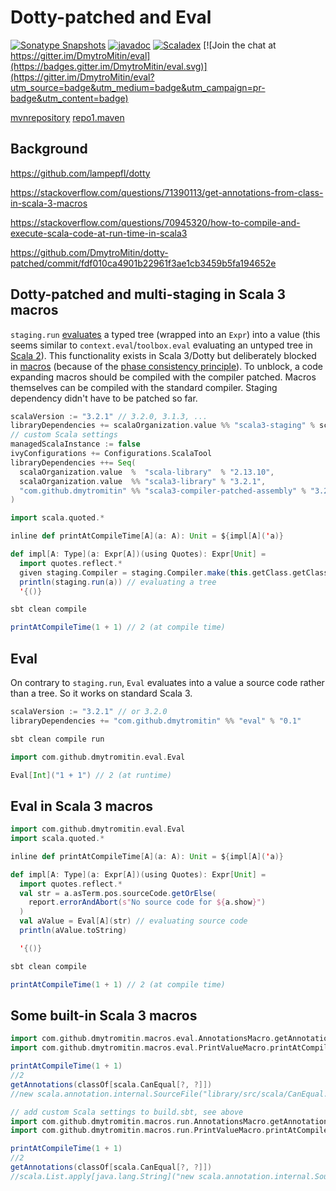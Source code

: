 # Dotty-patched and Eval

[![Sonatype Snapshots](https://img.shields.io/nexus/r/https/oss.sonatype.org/com.github.dmytromitin/eval_3.svg?color=success)](https://oss.sonatype.org/content/groups/public/com/github/dmytromitin/eval_3/)
[![javadoc](https://javadoc.io/badge2/com.github.dmytromitin/eval_3/javadoc.svg)](https://javadoc.io/doc/com.github.dmytromitin/eval_3)
[![Scaladex](https://index.scala-lang.org/dmytromitin/dotty-patched/latest.svg?color=success)](https://index.scala-lang.org/dmytromitin/dotty-patched) [![Join the chat at https://gitter.im/DmytroMitin/eval](https://badges.gitter.im/DmytroMitin/eval.svg)](https://gitter.im/DmytroMitin/eval?utm_source=badge&utm_medium=badge&utm_campaign=pr-badge&utm_content=badge)

[mvnrepository](https://mvnrepository.com/artifact/com.github.dmytromitin)
[repo1.maven](https://repo1.maven.org/maven2/com/github/dmytromitin/)

## Background

https://github.com/lampepfl/dotty

https://stackoverflow.com/questions/71390113/get-annotations-from-class-in-scala-3-macros

https://stackoverflow.com/questions/70945320/how-to-compile-and-execute-scala-code-at-run-time-in-scala3

https://github.com/DmytroMitin/dotty-patched/commit/fdf010ca4901b22961f3ae1cb3459b5fa194652e

## Dotty-patched and multi-staging in Scala 3 macros
`staging.run` [evaluates](https://docs.scala-lang.org/scala3/reference/metaprogramming/staging.html) a typed tree (wrapped into an `Expr`) into a value 
(this seems similar to `context.eval`/`toolbox.eval` evaluating an untyped tree in [Scala 2](https://docs.scala-lang.org/overviews/reflection/symbols-trees-types.html#tree-creation-via-parse-on-toolboxes)).
This functionality exists in Scala 3/Dotty but deliberately blocked in [macros](https://docs.scala-lang.org/scala3/reference/metaprogramming/macros.html) 
(because of the [phase consistency principle](https://docs.scala-lang.org/scala3/reference/metaprogramming/macros.html#the-phase-consistency-principle)). 
To unblock, a code expanding macros should be compiled with the compiler patched. 
Macros themselves can be compiled with the standard compiler. 
Staging dependency didn't have to be patched so far.
```scala
scalaVersion := "3.2.1" // 3.2.0, 3.1.3, ...
libraryDependencies += scalaOrganization.value %% "scala3-staging" % scalaVersion.value
// custom Scala settings
managedScalaInstance := false
ivyConfigurations += Configurations.ScalaTool
libraryDependencies ++= Seq(
  scalaOrganization.value  %  "scala-library"  % "2.13.10",
  scalaOrganization.value  %% "scala3-library" % "3.2.1",
  "com.github.dmytromitin" %% "scala3-compiler-patched-assembly" % "3.2.1" % "scala-tool"
)
```
```scala
import scala.quoted.*

inline def printAtCompileTime[A](a: A): Unit = ${impl[A]('a)}

def impl[A: Type](a: Expr[A])(using Quotes): Expr[Unit] =
  import quotes.reflect.*
  given staging.Compiler = staging.Compiler.make(this.getClass.getClassLoader)
  println(staging.run(a)) // evaluating a tree
  '{()}
```
```scala
sbt clean compile
```
```scala
printAtCompileTime(1 + 1) // 2 (at compile time)
```
## Eval
On contrary to `staging.run`, `Eval` evaluates into a value a source code rather than a tree. So it works on standard Scala 3.
```scala
scalaVersion := "3.2.1" // or 3.2.0
libraryDependencies += "com.github.dmytromitin" %% "eval" % "0.1"
```
```scala
sbt clean compile run
```
```scala
import com.github.dmytromitin.eval.Eval

Eval[Int]("1 + 1") // 2 (at runtime)
```
## Eval in Scala 3 macros
```scala
import com.github.dmytromitin.eval.Eval
import scala.quoted.*

inline def printAtCompileTime[A](a: A): Unit = ${impl[A]('a)}

def impl[A: Type](a: Expr[A])(using Quotes): Expr[Unit] = 
  import quotes.reflect.*
  val str = a.asTerm.pos.sourceCode.getOrElse(
    report.errorAndAbort(s"No source code for ${a.show}")
  )
  val aValue = Eval[A](str) // evaluating source code
  println(aValue.toString)

  '{()}
```
```scala
sbt clean compile
```
```scala
printAtCompileTime(1 + 1) // 2 (at compile time)
```
## Some built-in Scala 3 macros
```scala
import com.github.dmytromitin.macros.eval.AnnotationsMacro.getAnnotations
import com.github.dmytromitin.macros.eval.PrintValueMacro.printAtCompileTime

printAtCompileTime(1 + 1)
//2
getAnnotations(classOf[scala.CanEqual[?, ?]])
//new scala.annotation.internal.SourceFile("library/src/scala/CanEqual.scala"), new scala.annotation.internal.Child[scala.CanEqual.derived.type](), new scala.annotation.implicitNotFound("Values of types ${L} and ${R} cannot be compared with == or !=")
```
```scala
// add custom Scala settings to build.sbt, see above
import com.github.dmytromitin.macros.run.AnnotationsMacro.getAnnotations
import com.github.dmytromitin.macros.run.PrintValueMacro.printAtCompileTime

printAtCompileTime(1 + 1)
//2
getAnnotations(classOf[scala.CanEqual[?, ?]])
//scala.List.apply[java.lang.String]("new scala.annotation.internal.SourceFile(\"library/src/scala/CanEqual.scala\")", "new scala.annotation.internal.Child[scala.CanEqual.derived.type]()", "new scala.annotation.implicitNotFound(\"Values of types ${L} and ${R} cannot be compared with == or !=\")")
```
